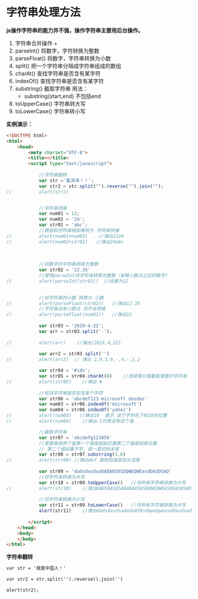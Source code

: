 # 字符串处理方法

**js操作字符串的能力并不强，操作字符串主要用后台操作。**

1. 字符串合并操作   + 
2. parselnt()   将数字，字符转换为整数
3. parseFloat()   将数字，字符串转换为小数
4. split()  把一个字符串分隔成字符串组成的数组
5. charAt()  查找字符串是否含有某字符
6. indexOf()  查找字符串是否含有某字符
7. substring()   截取字符串 用法：
   - substring(start,end) 不包括end
8. toUpperCase()   字符串转大写
9. toLowerCase()   字符串转小写

**实例演示：**

```html
<!DOCTYPE html>
<html>
	<head>
		<meta charset="UTF-8">
		<title></title>
		<script type="text/javascript">
			
			//字符串翻转
			var str ='喜洋洋！！';
			var str2 = str.split("").reverse("").join("");
//			alert(str2)


			//字符串拼接
			var num01 = 12;
			var num02 = '24';
			var str01 = 'abc';
			//数组和字符串相加等同于 字符串拼接
//			alert(num01+num02)    //弹出1224
//			alert(num02+str01)   //弹出24abc
			
			
			
			//将数字的字符串转换为整数
			var str02 = '12.35'
			//使用parseInt将字符串转换为整数（省略小数点之后的数字）
//			alert(parseInt(str02))  //结果为12

			
			//将字符串的小数 转换为 小数
//			alert(parseFloat(str02))   //弹出12.35
			//字符串没有小数点 将不会转换
//			alert(parseFloat(num01))   //弹出12
			
			var str03 = '2019-4-22';
			var arr = str03.split('-');
			
//			alert(arr)    //弹出[2019,4,22]
			
			var arr2 = str03.split('')
//			alert(arr2)  // 弹出 2,0,1,9,-,4,-,2,2

			var str04 = '#idv';
			var str05 = str04.charAt(0)    //选择索引值截取里面的字符串
//			alert(str05)    //弹出 #
			
			//检测字符串是否包含某个字符
			var str06 = 'abcdef123 microsoft dasdas'
			var num03 = str06.indexOf('microsoft')
			var num04 = str06.indexOf('yahei')
//			alert(num03)   //弹出10  表示 这个字符在下标10的位置
//			alert(num04)    //弹出-1代表没有这个值

			//截取字符串
			var str07 = 'abcdefg123456'
			//里面接收两个值第一个值是起始位置第二个值是结束位置
			// 第二个值如果不写，就一直切到末尾
			var str08 = str07.substring(3,6)
//			alert(str08) //弹出def 取到的值是掐头去尾
			
			var str09 = 'dadsdasdsaDADA858SDQWEQWEasdDASDSAD'
			//将字符串转换为大写
			var str10 = str09.toUpperCase()   //将所有字符串转换为大写
//			alert(str10)    //弹出DADSDASDSADADA858SDQWEQWEASDDASDSAD
			
			//将字符串转换为小写
			var str11 = str09.toLowerCase()   //将所有字符串转换为大写
			alert(str11)    //弹出dadsdasdsadada858sdqweqweasddasdsad
			
		</script>
	</head>
	<body>
	</body>
</html>

```



**字符串翻转**

```html
var str = '我是中国人！'

var str2 = str.split('').reverse().join('')

alert(str2);
```

